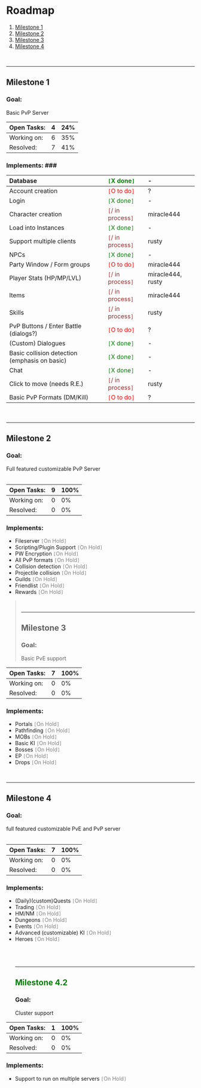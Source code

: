 # Roadmap #
  1. [Milestone 1](Roadmap#Milestone_1.md)
  1. [Milestone 2](Roadmap#Milestone_2.md)
  1. [Milestone 3](Roadmap#Milestone_3.md)
  1. [Milestone 4](Roadmap#Milestone_4.md)
<br>
<hr />
<h2>Milestone 1</h2>
<h3>Goal:</h3>
Basic PvP Server</li></ul>

<table><thead><th> Open Tasks: </th><th> 4 </th><th> 24% </th></thead><tbody>
<tr><td> Working on: </td><td> 6 </td><td> 35% </td></tr>
<tr><td> Resolved:   </td><td> 7 </td><td> 41% </td></tr></tbody></table>

<h3>Implements: ###

|Database | <font color='green'><code>[</code>X done<code>]</code></font> | - |
|:--------|:--------------------------------------------------------------|:--|
|Account creation | <font color='red'><code>[</code>O to do<code>]</code></font>  | ? |
|Login    | <font color='green'><code>[</code>X done<code>]</code></font> | - |
|Character creation | <font color='brown'><code>[</code>/ in process<code>]</code></font> | miracle444 |
|Load into Instances | <font color='green'><code>[</code>X done<code>]</code></font> | - |
|Support multiple clients | <font color='brown'><code>[</code>/ in process<code>]</code></font> | rusty |
|NPCs     | <font color='green'><code>[</code>X done<code>]</code></font> | - |
|Party Window / Form groups | <font color='red'><code>[</code>O to do<code>]</code></font>  | miracle444 |
|Player Stats (HP/MP/LVL) | <font color='brown'><code>[</code>/ in process<code>]</code></font> | miracle444, rusty |
|Items    | <font color='brown'><code>[</code>/ in process<code>]</code></font> | miracle444 |
|Skills   | <font color='brown'><code>[</code>/ in process<code>]</code></font> | rusty |
|PvP Buttons / Enter Battle (dialogs?) | <font color='red'><code>[</code>O to do<code>]</code></font>  | ? |
|(Custom) Dialogues | <font color='green'><code>[</code>X done<code>]</code></font> | - |
|Basic collision detection (emphasis on basic) | <font color='green'><code>[</code>X done<code>]</code></font> | - |
|Chat     | <font color='green'><code>[</code>X done<code>]</code></font> | - |
|Click to move (needs R.E.) | <font color='brown'><code>[</code>/ in process<code>]</code></font> | rusty |
|Basic PvP Formats (DM/Kill) | <font color='red'><code>[</code>O to do<code>]</code></font>  | ? |

<br>
<hr />
<h2>Milestone 2</h2>
<h3>Goal:</h3>
Full featured customizable PvP Server<br>
<br>
<table><thead><th> Open Tasks: </th><th> 9 </th><th> 100% </th></thead><tbody>
<tr><td> Working on: </td><td> 0 </td><td> 0%   </td></tr>
<tr><td> Resolved:   </td><td> 0 </td><td> 0%   </td></tr></tbody></table>

<h3>Implements:</h3>
<ul><li>Fileserver <font color='grey'><code>[</code>On Hold<code>]</code></font>
</li><li>Scripting/Plugin Support <font color='grey'><code>[</code>On Hold<code>]</code></font>
</li><li>PW Encryption <font color='grey'><code>[</code>On Hold<code>]</code></font>
</li><li>All PvP formats <font color='grey'><code>[</code>On Hold<code>]</code></font>
</li><li>Collision detection <font color='grey'><code>[</code>On Hold<code>]</code></font>
</li><li>Projectile collision <font color='grey'><code>[</code>On Hold<code>]</code></font>
</li><li>Guilds <font color='grey'><code>[</code>On Hold<code>]</code></font>
</li><li>Friendlist <font color='grey'><code>[</code>On Hold<code>]</code></font>
</li><li>Rewards <font color='grey'><code>[</code>On Hold<code>]</code></font>
</li></ul><blockquote><br>
<hr />
<h2>Milestone 3</h2>
<h3>Goal:</h3>
Basic PvE support</blockquote>

<table><thead><th> Open Tasks: </th><th> 7 </th><th> 100% </th></thead><tbody>
<tr><td> Working on: </td><td> 0 </td><td> 0%   </td></tr>
<tr><td> Resolved:   </td><td> 0 </td><td> 0%   </td></tr></tbody></table>

<h3>Implements:</h3>
<ul><li>Portals <font color='grey'><code>[</code>On Hold<code>]</code></font>
</li><li>Pathfinding <font color='grey'><code>[</code>On Hold<code>]</code></font>
</li><li>MOBs <font color='grey'><code>[</code>On Hold<code>]</code></font>
</li><li>Basic KI <font color='grey'><code>[</code>On Hold<code>]</code></font>
</li><li>Bosses <font color='grey'><code>[</code>On Hold<code>]</code></font>
</li><li>EP <font color='grey'><code>[</code>On Hold<code>]</code></font>
</li><li>Drops <font color='grey'><code>[</code>On Hold<code>]</code></font></li></ul>

<br>
<hr />
<h2>Milestone 4</h2>
<h3>Goal:</h3>
full featured customizable PvE and PvP server<br>
<br>
<table><thead><th> Open Tasks: </th><th> 7 </th><th> 100% </th></thead><tbody>
<tr><td> Working on: </td><td> 0 </td><td> 0%   </td></tr>
<tr><td> Resolved:   </td><td> 0 </td><td> 0%   </td></tr></tbody></table>

<h3>Implements:</h3>
<ul><li>(Daily)(custom)Quests <font color='grey'><code>[</code>On Hold<code>]</code></font>
</li><li>Trading <font color='grey'><code>[</code>On Hold<code>]</code></font>
</li><li>HM/NM <font color='grey'><code>[</code>On Hold<code>]</code></font>
</li><li>Dungeons <font color='grey'><code>[</code>On Hold<code>]</code></font>
</li><li>Events <font color='grey'><code>[</code>On Hold<code>]</code></font>
</li><li>Advanced (customizable) KI <font color='grey'><code>[</code>On Hold<code>]</code></font>
</li><li>Heroes <font color='grey'><code>[</code>On Hold<code>]</code></font>
<br>
<br>
<br>
<br>
<hr />
<h2><font color='green'>Milestone 4.2</font></h2>
<h3>Goal:</h3>
Cluster support</li></ul>

<table><thead><th> Open Tasks: </th><th> 1 </th><th> 100% </th></thead><tbody>
<tr><td> Working on: </td><td> 0 </td><td> 0%   </td></tr>
<tr><td> Resolved:   </td><td> 0 </td><td> 0%   </td></tr></tbody></table>

<h3>Implements:</h3>
<ul><li>Support to run on multiple servers <font color='grey'><code>[</code>On Hold<code>]</code></font>